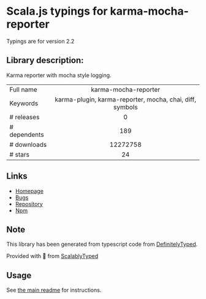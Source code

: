 
# Scala.js typings for karma-mocha-reporter

Typings are for version 2.2

## Library description:
Karma reporter with mocha style logging.

|                    |                 |
| ------------------ | :-------------: |
| Full name          | karma-mocha-reporter |
| Keywords           | karma-plugin, karma-reporter, mocha, chai, diff, symbols |
| # releases         | 0 |
| # dependents       | 189 |
| # downloads        | 12272758 |
| # stars            | 24 |

## Links
- [Homepage](http://www.litixsoft.de/index.php?lang=en#modules)
- [Bugs](https://github.com/litixsoft/karma-mocha-reporter/issues)
- [Repository](https://github.com/litixsoft/karma-mocha-reporter)
- [Npm](https://www.npmjs.com/package/karma-mocha-reporter)
    


## Note
This library has been generated from typescript code from [DefinitelyTyped](https://definitelytyped.org).

Provided with :purple_heart: from [ScalablyTyped](https://github.com/oyvindberg/ScalablyTyped)

## Usage
See [the main readme](../../readme.md) for instructions.


